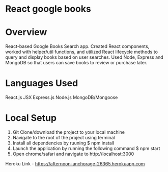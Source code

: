 # React google books

# Overview

React-based Google Books Search app. Created React components, worked with helper/util functions, and utilized React lifecycle methods to query and display books based on user searches. Used Node, Express and MongoDB so that users can save books to review or purchase later.

# Languages Used
React.js
JSX
Express.js
Node.js
MongoDB/Mongoose

# Local Setup

1. Git Clone/download the project to your local machine
2. Navigate to the root of the project using terminal
3. Install all dependencies by ruuning
$ npm install
4. Launch the application by running the following command
$ npm start
5. Open chrome/safari and navigate to http://localhost:3000

Heroku Link - https://afternoon-anchorage-26365.herokuapp.com
